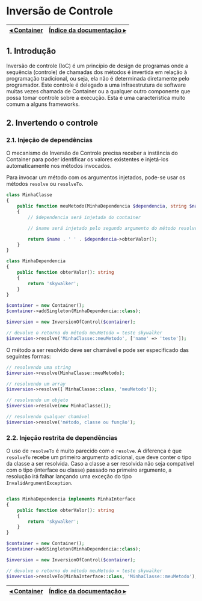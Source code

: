 # Inversão de Controle

[◂ Container](01-container.md) | [Índice da documentação ▸](indice.md)
-- | --

## 1. Introdução

Inversão de controle (IoC) é um princípio de design de programas onde a sequência
(controle) de chamadas dos métodos é invertida em relação à programação tradicional,
ou seja, ela não é determinada diretamente pelo programador. Este controle é delegado
a uma infraestrutura de software muitas vezes chamada de Container ou a qualquer
outro componente que possa tomar controle sobre a execução. Esta é uma característica
muito comum a alguns frameworks.

## 2. Invertendo o controle

### 2.1. Injeção de dependências

O mecanismo de Inversão de Controle precisa receber a instância do Container
para poder identificar os valores existentes e injetá-los automaticamente nos
métodos invocados.

Para invocar um método com os argumentos injetados, pode-se usar os métodos
`resolve` ou `resolveTo`.

```php
class MinhaClasse
{
    public function meuMetodo(MinhaDependencia $dependencia, string $name): string
    {
        // $dependencia será injetada do container

        // $name será injetado pelo segundo argumento do método resolve

        return $name . ' ' . $dependencia->obterValor();
    }
}

class MinhaDependencia
{
    public function obterValor(): string
    {
        return 'skywalker';
    }
}

$container = new Container();
$container->addSingleton(MinhaDependencia::class);

$inversion = new InversionOfControl($container);

// devolve o retorno do método meuMetodo = teste skywalker
$inversion->resolve('MinhaClasse::meuMetodo', ['name' => 'teste']);
```

O método a ser resolvido deve ser chamável e pode ser especificado das seguintes
formas:

```php
// resolvendo uma string
$inversion->resolve(MinhaClasse::meuMetodo);

// resolvendo um array
$inversion->resolve([ MinhaClasse::class, 'meuMetodo']);

// resolvendo um objeto
$inversion->resolve(new MinhaClasse());

// resolvendo qualquer chamável
$inversion->resolve('método, classe ou função');
```

### 2.2. Injeção restrita de dependências

O uso de `resolveTo` é muito parecido com o `resolve`. A diferença é que `resolveTo`
recebe um primeiro argumento adicional, que deve conter o tipo da classe a ser
resolvida. Caso a classe a ser resolvida não seja compatível com o tipo (interface ou classe)
passado no primeiro argumento, a resolução irá falhar lançando uma exceção do tipo
`InvalidArgumentException`.

```php

class MinhaDependencia implements MinhaInterface
{
    public function obterValor(): string
    {
        return 'skywalker';
    }
}

$container = new Container();
$container->addSingleton(MinhaDependencia::class);

$inversion = new InversionOfControl($container);

// devolve o retorno do método meuMetodo = teste skywalker
$inversion->resolveTo(MinhaInterface::class, 'MinhaClasse::meuMetodo');
```

[◂ Container](01-container.md) | [Índice da documentação ▸](indice.md)
-- | --
